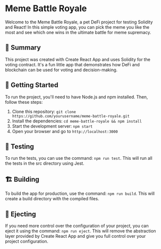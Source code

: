 # Meme Battle Royale
Welcome to the Meme Battle Royale, a pet DeFi project for testing Solidity and React! In this simple voting app, you can pick the meme you like the most and see which one wins in the ultimate battle for meme supremacy.

## 📝 Summary
This project was created with Create React App and uses Solidity for the voting contract. It's a fun little app that demonstrates how DeFi and blockchain can be used for voting and decision-making.

## 🚀 Getting Started
To run the project, you'll need to have Node.js and npm installed. Then, follow these steps:

1. Clone this repository: `git clone https://github.com/yourusername/meme-battle-royale.git`
2. Install the dependencies: `cd meme-battle-royale && npm install`
3. Start the development server: `npm start`
4. Open your browser and go to `http://localhost:3000`

## 🧪 Testing
To run the tests, you can use the command: `npm run test`. This will run all the tests in the src directory using Jest.

## 🏗 Building
To build the app for production, use the command: `npm run build`. This will create a build directory with the compiled files.

## 🤖 Ejecting
If you need more control over the configuration of your project, you can eject it using the command: `npm run eject`. This will remove the abstraction layer provided by Create React App and give you full control over your project configuration.
